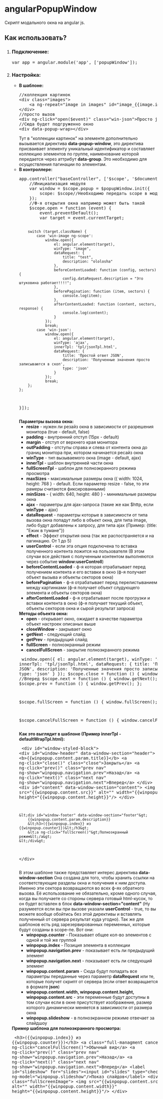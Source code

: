 angularPopupWindow
==================

Скрипт модального окна на angular js.

<h2>Как использовать?</h2>

<ol>
    <li>
        <h3>Подключение:</h3>
        <pre>var app = angular.module('app', ['popupWindow']);</pre>
    </li>
    <li>
        <h3>Настройка:</h3>
        <ul>
            <li>
                <b>В шаблоне:</b>
<pre>
//коллекция картинок
&lt;div class="images"&gt;
    &lt;a ng-repeat="image in images" id="image_{{image.id}}" data-popup-window href="{{image.src}}" ng-click="open($event)" data-group="first" class="win-image"&gt;&lt;img class="like" width="100" src="{{image.src}}" alt="" /&gt;&lt;/a&gt;
&lt;/div&gt;
//просто вызов
&lt;div ng-click="open($event)" class="win-json"&gt;Просто json без картинки&lt;/div&gt;
//Сюда будет подгруженно окно
&lt;div data-popup-wrap>&lt;/div&gt;
</pre>
                Тут в "коллекции картинок" на элементе дополнительно вызывается директива <b>data-popup-window</b>, это
                директива присваивает элементу уникальный идентификатор и составляет коллекцию элементов по группе,
                наименование которой передается
                через аттрибут <b>data-group</b>. Это необходимо для осуществления пагинации по элементам.
            </li>
            <li>
                <b>В контроллере:</b>
                <pre>
app.controller("baseController", ['$scope', '$document', '$popupWindow', function ($scope, $document, $popupWindow) {
    //Инициализация модуля
    var window = $scope.popup = $popupWindow.init({
        scope: $scope//Необходимо передать scope в модуль
    });
    //Ф-я открытия окна например может быть такой
    $scope.open = function (event) {
        event.preventDefault();
        var target = event.currentTarget;
        
        switch (target.className) {
            case 'win-image ng-scope':
                window.open({
                    el: angular.element(target),
                    winType: "image",
                    dataRequest: {
                        title: "test",
                        description: "ololosha"
                    },
                    beforeContentLoaded: function (config, sectors) {
                        config.dataRequest.description = "Это штуковина работает!!!!";
                    },
                    beforePagination: function (item, sectors) {
                        console.log(item);
                    },
                    afterContentLoaded: function (content, sectors, response) {
                        console.log(content);
                    }
                });
                break;
            case 'win-json':
                window.open({
                    el: angular.element(target),
                    winType: 'ajax',
                    innerTpl: 'tpl/jsonTpl.html',
                    dataRequest: {
                        title: 'Простой ответ JSON',
                        description: 'Полученные значения просто записываются в скоп',
                        type: 'json'
                    }
                });
                break;
        };
    };
}]);
</pre>
                <b>Параметры вызова окна:</b>
                <ul>
                    <li><b>resize</b> - нужен ли резайз окна в зависимости от разрешения монитора (true - default,
                        false)
                    </li>
                    <li><b>padding</b> - внутренний отступ (15px - default)</li>
                    <li><b>margin</b> - отступ от верхнего края монитора</li>
                    <li><b>outPadding</b> - отступы справа и слева от контента окна до границ монитора при, котором
                        начинается ресайз окна
                    </li>
                    <li><b>winType</b> - тип вызываемого окна (image - default, ajax)</li>
                    <li><b>innerTpl</b> - шаблон внутренней части окна</li>
                    <li><b>fullScreenTpl</b> - шаблон для полноэкранного режима просмотра</li>
                    <li><b>maxSizes</b> - максимальные размеры окна ({
                        width: 1024,
                        height: 768
                        } - default. Если параметер resize - false, то эти рамеры считаются фиксированными)
                    </li>
                    <li><b>minSizes</b> - {
                        width: 640,
                        height: 480
                        } - минимальные размеры окна
                    </li>
                    <li><b>ajax</b> - параметры для ajax-запроса (такие же как $http, если <b>winType</b> - ajax)</li>
                    <li><b>dataRequest</b> - параметры которые в зависимости от типа вызова окна попадут либо в объект
                        окна, для типа image, либо будут добавлены к запросу, для типа ajax (Пример: {title: "Ежик в
                        тумане"})
                    </li>
                    <li><b>effect</b> - Эффект открытия окна (так же распостраняется и на пагинацию. От 1 до 5)</li>
                    <li><b>userControl</b> - если эта опция подключена то вставка полученного контента ложится на
                        пользователя (В этом случаи все действия с полученным контентом выполняются через событие <b>window:userControll</b>)
                    </li>
                    <li><b>beforeContentLoaded</b> - ф-я которая отрабатывает перед получением контента и его вставки в окно (ф-я получает объект вызыва и объекты секторов окна)</li>
                    <li><b>beforePagination</b> - ф-я отрабатывает перед перелистыванием между картинками (ф-я получает объект слудующего элемента и объекты секторов окна)</li>
                    <li><b>afterContentLoaded</b> - ф-я отрабатывает после прогрузки и вставки контента в окно (ф-я получает текущий объект, объекты секторов окна и сырой результат запроса)</li>
                </ul>
                <b>Методы объекта окна:</b>
                <ul>
                    <li><b>open</b> - открывает окно, ожидает в качестве параметра объект настроек описаных выше</li>
                    <li><b>closeWindow</b> - закрывает окно</li>
                    <li><b>getNext</b> - следующий слайд</li>
                    <li><b>getPrev</b> - предыдущий слайд</li>
                    <li><b>fullScreen</b> - полноэкранный режим</li>
                    <li><b>cancelFullScreen</b> - закрытие полноэкранного режима</li>
                </ul>
                <pre>
window.open({
    el: angular.element(target),
    winType: 'ajax',
    innerTpl: 'tpl/jsonTpl.html',
    dataRequest: {
        title: 'Простой ответ JSON',
        description: 'Полученные значения просто записываются в скоп',
        type: 'json'
    }
});
$scope.close = function () {
    window.closeWindow();
};
//Вперед
$scope.next = function () {
    window.getNext();
};
//Назад
$scope.prev = function () {
    window.getPrev();
};
                
$scope.fullScreen = function () {
    window.fullScreen();
};
                
$scope.cancelFullScreen = function () {
    window.cancelFullScreen();
};
                </pre>
                <b>Как это выглядит в шаблоне (Пример innerTpl - defaultWrapTpl.html):</b>
                <pre>
&lt;div id="window-styled-block"&gt;
    &lt;div id="window-header" data-window-section="header"&gt;
        &lt;b>{{winpopup.content.param.title}}&lt;/b&gt;
        &lt;a ng-click="close()" class="close">Закрыть&lt;/a&gt;
        &lt;a ng-click="prev()" class="prev nav" ng-show="winpopup.navigation.prev">Назад&lt;/a&gt;
        &lt;a ng-click="next()" class="next nav" ng-show="winpopup.navigation.next">Вперед&lt;/a&gt;
    &lt;/div&gt;
    &lt;div id="content" data-window-section="content"&gt;
        &lt;img src="{{winpopup.content.src}}" alt="" width="{{winpopup.content.width}}"
             height="{{winpopup.content.height}}"/&gt;
    &lt;/div&gt;

    &lt;div id="window-footer" data-window-section="footer"&gt;
        {{winpopup.content.param.description}}
        &lt;h3>({{winpopup.index}} из {{winpopup.counter}})&lt;/h3&gt;
        &lt;a ng-click="fullScreen()"&gt;Полноэкранный режим&lt;/a&gt;
    &lt;/div&gt;
&lt;/div>
</pre>
В этом шаблоне также представляет интерес директива <b>data-window-section</b> Она создана для того, чтобы хранить ссылки на соответствующие разделы окна и получения к ним доступа. Именно эти сектора возвращаются во всех ф-ях обратного вызова.
Её использование не обязательно, кроме одного случая, когда вы получаете со стороны сервера готовый html-кусок, то он будет вставлен в блок <b>data-window-section="content"</b> (Ну разумеется если вы при вызове указали <b>userControl</b> - true, то вы можете вообще обойтись без этой директивы и вставлять полученный от сервера результат куда угодно).
Так же для шаблонов есть ряд зарезервированных переменных, которые будут созданы в scope-пе. Вот они:
            <ul>
                <li><b>winpopup.counter</b> - Показывает общее кол-во элементов с одной и той же группой</li>
                <li><b>winpopup.index</b> - Позиция элемента в коллекции</li>
                <li><b>winpopup.navigation.prev</b> - показывает есть ли предыдущий элемент</li>
                <li><b>winpopup.navigation.next</b> - показывает есть ли следующий элемент</li>
                <li><b>winpopup.content.param</b> - Сюда будут попадать все параметры переданные через параметр <b>dataRequest</b> или те, которые получет скрипт от сервера (если ответ возвращается в формате <b>json</b>)</li>
                <li><b>winpopup.content.width, winpopup.content.height, winpopup.content.src</b> - эти переменные будут доступны в том случаи если в окне присутствует изображение, размер которого динамически меняется в зависимости от размера окна</li>
                <li><b>winpopup.slideshow</b> - в полноэкранном режиме отвечает за слайдшоу</li>
            </ul>
        </ul>
        <b>Пример шаблона для полноэкранного просмотра:</b>
        <pre>
&lt;h3&gt;({{winpopup.index}} из {{winpopup.counter}})&lt;/h3&gt;
&lt;a class="full-managment cancel" ng-click="cancelFullScreen()">Обычный вид&lt;/a&gt;
&lt;a ng-click="prev()" class="prev nav" ng-show="winpopup.navigation.prev">Назад&lt;/a&gt;
&lt;a ng-click="next()" class="next nav" ng-show="winpopup.navigation.next">Вперед&lt;/a&gt;
&lt;label id="slideshow" for="slides">&lt;input id="slides" type="checkbox" ng-model="winpopup.slideshow"/&gt;Показ
    слайдов&lt;/label&gt;
&lt;div class="fullScreenImage"&gt;
    &lt;img src="{{winpopup.content.src}}" alt="" width="{{winpopup.content.width}}" height="{{winpopup.content.height}}"/&gt;
&lt;/div&gt;
</pre>
</ol>
